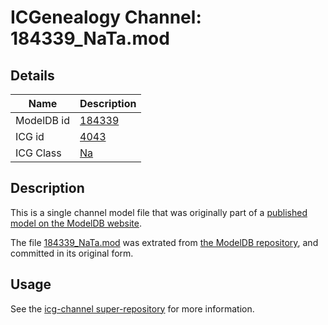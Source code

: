 # ICGenealogy Channel: 184339\_NaTa.mod

## Details

Name | Description
---- | -----------
ModelDB id | [184339](http://senselab.med.yale.edu/ModelDB/ShowModel.cshtml?model=184339)
ICG id | [4043](http://icg.neurotheory.ox.ac.uk/channels/2/4043)
ICG Class | [Na](http://icg.neurotheory.ox.ac.uk/channels/2)

## Description

This is a single channel model file that was originally part of a [published model on the ModelDB website](http://senselab.med.yale.edu/mModelDB/ShowModel.cshtml?model=184339).

The file [184339\_NaTa.mod](184339_NaTa.mod) was extrated from [the ModelDB repository](http://senselab.med.yale.edu/ModelDB/ShowModel.cshtml?model=184339), and committed in its original form.

## Usage

See the [icg-channel super-repository](https://github.com/icgenealogy/icg-channels) for more information.